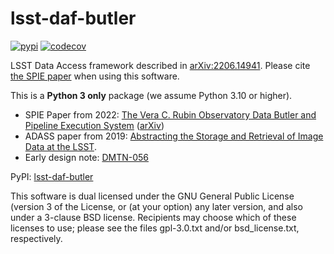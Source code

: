 # lsst-daf-butler

[![pypi](https://img.shields.io/pypi/v/lsst-daf-butler.svg)](https://pypi.org/project/lsst-daf-butler/)
[![codecov](https://codecov.io/gh/lsst/daf_butler/branch/main/graph/badge.svg?token=2BUBL8R9RH)](https://codecov.io/gh/lsst/daf_butler)

LSST Data Access framework described in [arXiv:2206.14941](https://arxiv.org/abs/2206.14941).
Please cite [the SPIE paper](https://doi.org/10.1117/12.2629569) when using this software.

This is a **Python 3 only** package (we assume Python 3.10 or higher).

* SPIE Paper from 2022: [The Vera C. Rubin Observatory Data Butler and Pipeline Execution System](https://doi.org/10.1117/12.2629569) ([arXiv](https://arxiv.org/abs/2206.14941))
* ADASS paper from 2019: [Abstracting the Storage and Retrieval of Image Data at the LSST](https://ui.adsabs.harvard.edu/abs/2019ASPC..523..653J/abstract).
* Early design note: [DMTN-056](https://dmtn-056.lsst.io)

PyPI: [lsst-daf-butler](https://pypi.org/project/lsst-daf-butler/)

This software is dual licensed under the GNU General Public License (version 3 of the License, or (at your option) any later version, and also under a 3-clause BSD license.
Recipients may choose which of these licenses to use; please see the files gpl-3.0.txt and/or bsd_license.txt, respectively.
